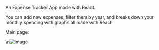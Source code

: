 An Expense Tracker App made with React. 

You can add new expenses, filter them by year, and breaks down your monthly spending with graphs all made with React!

Main page:

\n![image](https://user-images.githubusercontent.com/30759829/170611635-d19523cd-ceee-4cae-962b-ddf92172292d.png)


